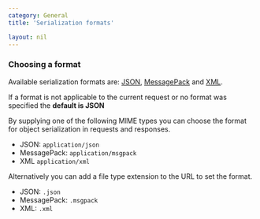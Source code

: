 ```yaml
---
category: General
title: 'Serialization formats'

layout: nil
---
```


### Choosing a format

Available serialization formats are: [JSON](http://json.org), [MessagePack](http://msgpack.org) and [XML](http://www.w3.org/XML/).

If a format is not applicable to the current request or no format was specified the **default is JSON**

By supplying one of the following MIME types you can choose the format for object serialization in requests and responses.

* JSON: `application/json`
* MessagePack: `application/msgpack`
* XML `application/xml`

Alternatively you can add a file type extension to the URL to set the format.

* JSON: `.json`
* MessagePack: `.msgpack`
* XML: `.xml`

